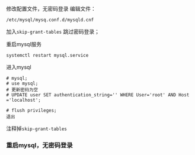 修改配置文件，无密码登录
编辑文件：
```
/etc/mysql/mysq.conf.d/mysqld.cnf

```
加入`skip-grant-tables`
跳过密码登录；

重启mysql服务
```
systemctl restart mysql.service
```
进入mysql
```
# mysql;
# use mysql;
# 更新密码为空
# UPDATE user SET authentication_string='' WHERE User='root' AND Host ='localhost';

# flush privileges;
退出

```
注释掉`skip-grant-tables`
### 重启mysql，无密码登录
